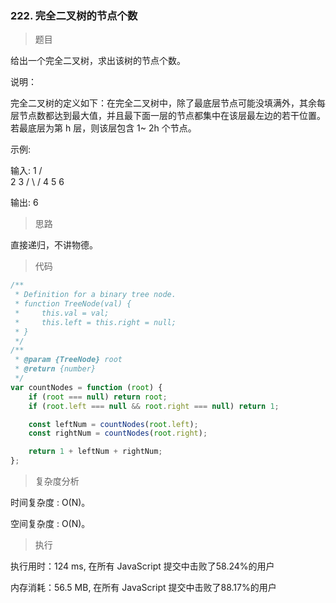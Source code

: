 ### 222. 完全二叉树的节点个数

> 题目

给出一个完全二叉树，求出该树的节点个数。

说明：

完全二叉树的定义如下：在完全二叉树中，除了最底层节点可能没填满外，其余每层节点数都达到最大值，并且最下面一层的节点都集中在该层最左边的若干位置。若最底层为第 h 层，则该层包含 1~ 2h 个节点。

示例:

输入: 
    1
   / \
  2   3
 / \  /
4  5 6

输出: 6

> 思路

直接递归，不讲物德。

> 代码

```js
/**
 * Definition for a binary tree node.
 * function TreeNode(val) {
 *     this.val = val;
 *     this.left = this.right = null;
 * }
 */
/**
 * @param {TreeNode} root
 * @return {number}
 */
var countNodes = function (root) {
    if (root === null) return root;
    if (root.left === null && root.right === null) return 1;

    const leftNum = countNodes(root.left);
    const rightNum = countNodes(root.right);

    return 1 + leftNum + rightNum;
};
```

> 复杂度分析

时间复杂度 : O(N)。

空间复杂度 : O(N)。

> 执行

执行用时：124 ms, 在所有 JavaScript 提交中击败了58.24%的用户

内存消耗：56.5 MB, 在所有 JavaScript 提交中击败了88.17%的用户